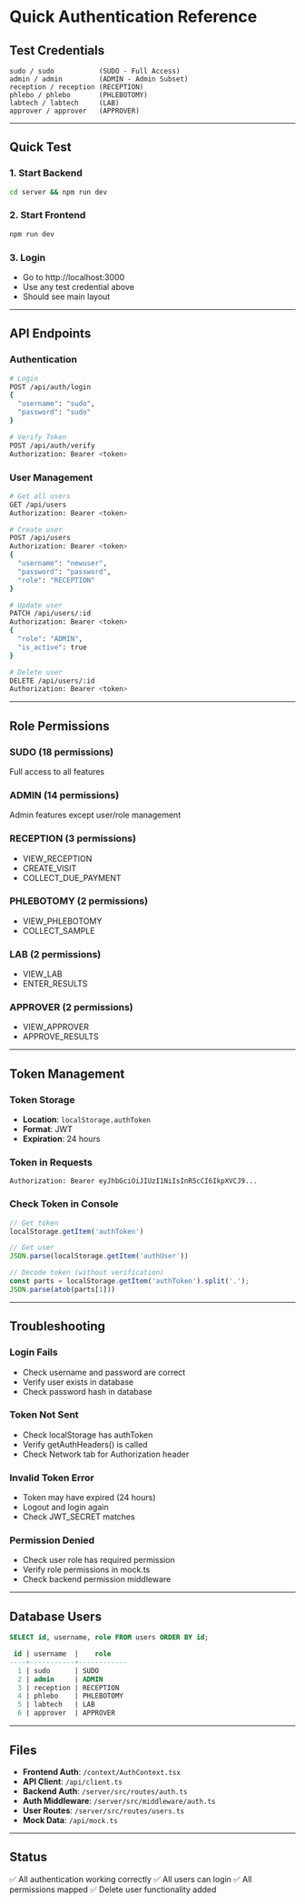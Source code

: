 # Quick Authentication Reference

## Test Credentials

```
sudo / sudo           (SUDO - Full Access)
admin / admin         (ADMIN - Admin Subset)
reception / reception (RECEPTION)
phlebo / phlebo       (PHLEBOTOMY)
labtech / labtech     (LAB)
approver / approver   (APPROVER)
```

---

## Quick Test

### 1. Start Backend
```bash
cd server && npm run dev
```

### 2. Start Frontend
```bash
npm run dev
```

### 3. Login
- Go to http://localhost:3000
- Use any test credential above
- Should see main layout

---

## API Endpoints

### Authentication
```bash
# Login
POST /api/auth/login
{
  "username": "sudo",
  "password": "sudo"
}

# Verify Token
POST /api/auth/verify
Authorization: Bearer <token>
```

### User Management
```bash
# Get all users
GET /api/users
Authorization: Bearer <token>

# Create user
POST /api/users
Authorization: Bearer <token>
{
  "username": "newuser",
  "password": "password",
  "role": "RECEPTION"
}

# Update user
PATCH /api/users/:id
Authorization: Bearer <token>
{
  "role": "ADMIN",
  "is_active": true
}

# Delete user
DELETE /api/users/:id
Authorization: Bearer <token>
```

---

## Role Permissions

### SUDO (18 permissions)
Full access to all features

### ADMIN (14 permissions)
Admin features except user/role management

### RECEPTION (3 permissions)
- VIEW_RECEPTION
- CREATE_VISIT
- COLLECT_DUE_PAYMENT

### PHLEBOTOMY (2 permissions)
- VIEW_PHLEBOTOMY
- COLLECT_SAMPLE

### LAB (2 permissions)
- VIEW_LAB
- ENTER_RESULTS

### APPROVER (2 permissions)
- VIEW_APPROVER
- APPROVE_RESULTS

---

## Token Management

### Token Storage
- **Location**: `localStorage.authToken`
- **Format**: JWT
- **Expiration**: 24 hours

### Token in Requests
```
Authorization: Bearer eyJhbGciOiJIUzI1NiIsInR5cCI6IkpXVCJ9...
```

### Check Token in Console
```javascript
// Get token
localStorage.getItem('authToken')

// Get user
JSON.parse(localStorage.getItem('authUser'))

// Decode token (without verification)
const parts = localStorage.getItem('authToken').split('.');
JSON.parse(atob(parts[1]))
```

---

## Troubleshooting

### Login Fails
- Check username and password are correct
- Verify user exists in database
- Check password hash in database

### Token Not Sent
- Check localStorage has authToken
- Verify getAuthHeaders() is called
- Check Network tab for Authorization header

### Invalid Token Error
- Token may have expired (24 hours)
- Logout and login again
- Check JWT_SECRET matches

### Permission Denied
- Check user role has required permission
- Verify role permissions in mock.ts
- Check backend permission middleware

---

## Database Users

```sql
SELECT id, username, role FROM users ORDER BY id;

 id | username  |    role    
----+-----------+------------
  1 | sudo      | SUDO
  2 | admin     | ADMIN
  3 | reception | RECEPTION
  4 | phlebo    | PHLEBOTOMY
  5 | labtech   | LAB
  6 | approver  | APPROVER
```

---

## Files

- **Frontend Auth**: `/context/AuthContext.tsx`
- **API Client**: `/api/client.ts`
- **Backend Auth**: `/server/src/routes/auth.ts`
- **Auth Middleware**: `/server/src/middleware/auth.ts`
- **User Routes**: `/server/src/routes/users.ts`
- **Mock Data**: `/api/mock.ts`

---

## Status

✅ All authentication working correctly
✅ All users can login
✅ All permissions mapped
✅ Delete user functionality added



